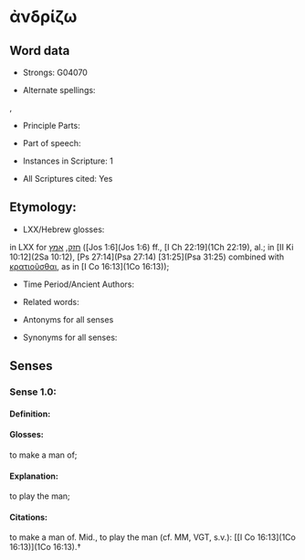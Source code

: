 # ἀνδρίζω

<!-- Status: S2=NeedsEdits -->
<!-- Lexica used for edits:   -->

## Word data

* Strongs: G04070

* Alternate spellings:

,

* Principle Parts: 


* Part of speech: 


* Instances in Scripture: 1

* All Scriptures cited: Yes

## Etymology: 


* LXX/Hebrew glosses: 

in LXX for [חזק](//en-uhl/H2388), [אמץ](//en-uhl/H0553) ([Jos 1:6](Jos 1:6) ff., [I Ch 22:19](1Ch 22:19), al.; in [II Ki 10:12](2Sa 10:12), [Ps 27:14](Psa 27:14) [31:25](Psa 31:25) combined with [κρατιοῦσθαι](), as in [I Co 16:13](1Co 16:13));

* Time Period/Ancient Authors: 


* Related words: 

* Antonyms for all senses

* Synonyms for all senses: 


## Senses 


### Sense  1.0: 

#### Definition: 

#### Glosses: 

to make a man of; 

#### Explanation: 

to play the man; 

#### Citations: 

to make a man of. Mid., to play the man (cf. MM, VGT, s.v.): [[I Co 16:13](1Co 16:13)](1Co 16:13).†
